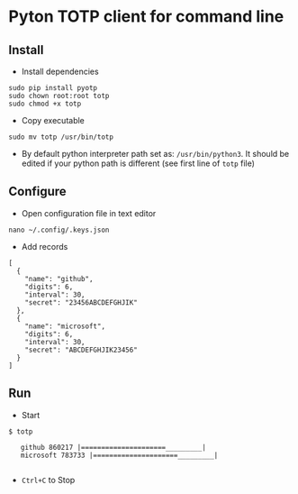 # Pyton TOTP client for command line

## Install

- Install dependencies

```shell
sudo pip install pyotp
sudo chown root:root totp
sudo chmod +x totp
```

- Copy executable

```
sudo mv totp /usr/bin/totp
```

- By default python interpreter path set as: `/usr/bin/python3`. It should be edited if your python path is different (see first line of `totp` file)

## Configure

- Open configuration file in text editor

```
nano ~/.config/.keys.json
```

- Add records

```
[
  {
    "name": "github",
    "digits": 6,
    "interval": 30,
    "secret": "23456ABCDEFGHJIK"
  },
  {
    "name": "microsoft",
    "digits": 6,
    "interval": 30,
    "secret": "ABCDEFGHJIK23456"
  }
]
```

## Run

- Start

```shell
$ totp

   github 860217 |=====================_________|
   microsoft 783733 |=====================_________|


```

- `Ctrl+C` to Stop
